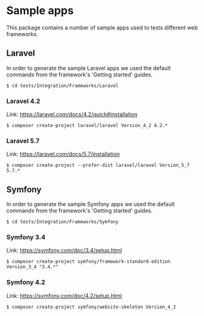 # Sample apps

This package contains a number of sample apps used to tests different web frameworks.

## Laravel

In order to generate the sample Laravel apps we used the default commands from the framework's 'Getting started' guides.

    $ cd tests/Integration/Frameworks/Laravel

### Laravel 4.2

Link: https://laravel.com/docs/4.2/quick#installation

    $ composer create-project laravel/laravel Version_4_2 4.2.*

### Laravel 5.7

Link: https://laravel.com/docs/5.7/installation

    $ composer create-project --prefer-dist laravel/laravel Version_5_7 5.7.*

## Symfony

In order to generate the sample Symfony apps we used the default commands from the framework's 'Getting started' guides.

    $ cd tests/Integration/Frameworks/Symfony

### Symfony 3.4

Link: https://symfony.com/doc/3.4/setup.html

    $ composer create-project symfony/framework-standard-edition Version_3_4 "3.4.*"

### Symfony 4.2

Link: https://symfony.com/doc/4.2/setup.html

    $ composer create-project symfony/website-skeleton Version_4_2
